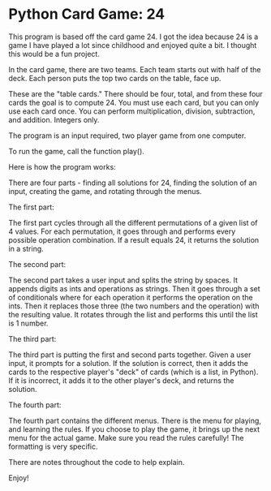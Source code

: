 Python Card Game: 24
====



This program is based off the card game 24. I got the idea because 24 is a game 
I have played a lot since childhood and enjoyed quite a bit. I thought this would 
be a fun project.

In the card game, there are two teams. Each team starts out with half of the deck. 
Each person puts the top two cards on the table, face up.

These are the "table cards." There should be four, total, and from these four 
cards the goal is to compute 24. You must use each card, but you can only use 
each card once. You can perform multiplication, division, subtraction, and addition. 
Integers only. 

The program is an input required, two player game from one computer. 

To run the game, call the function play(). 

Here is how the program works:

There are four parts - finding all solutions for 24, finding the solution of an 
input, creating the game, and rotating through the menus.

The first part:

The first part cycles through all the different permutations of a given list of 
4 values. For each permutation, it goes through and performs every possible operation 
combination. If a result equals 24, it returns the solution in a string.

The second part:

The second part takes a user input and splits the string by spaces. 
It appends digits as ints and operations as strings. Then it goes through 
a set of conditionals where for each operation it performs the operation on 
the ints. Then it replaces those three (the two numbers and the operation) 
with the resulting value. It rotates through the list and performs this until 
the list is 1 number.

The third part:

The third part is putting the first and second parts together. Given a user input, 
it prompts for a solution. If the solution is correct, then it adds the cards to 
the respective player's "deck" of cards (which is a list, in Python). If it is 
incorrect, it adds it to the other player's deck, and returns the solution. 

The fourth part:

The fourth part contains the different menus. There is the menu for playing, 
and learning the rules. If you choose to play the game, it brings up the next 
menu for the actual game. Make sure you read the rules carefully! The formatting is very specific. 

There are notes throughout the code to help explain.

Enjoy!
